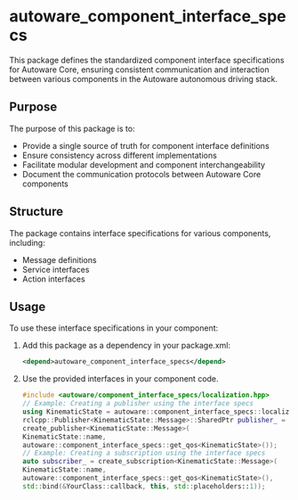 # autoware_component_interface_specs

This package defines the standardized component interface specifications for Autoware Core, ensuring consistent communication and interaction between various components in the Autoware autonomous driving stack.

## Purpose

The purpose of this package is to:

- Provide a single source of truth for component interface definitions
- Ensure consistency across different implementations
- Facilitate modular development and component interchangeability
- Document the communication protocols between Autoware Core components

## Structure

The package contains interface specifications for various components, including:

- Message definitions
- Service interfaces
- Action interfaces

## Usage

To use these interface specifications in your component:

1. Add this package as a dependency in your package.xml:

   ```xml
   <depend>autoware_component_interface_specs</depend>
   ```

2. Use the provided interfaces in your component code.

   ```cpp
   #include <autoware/component_interface_specs/localization.hpp>
   // Example: Creating a publisher using the interface specs
   using KinematicState = autoware::component_interface_specs::localization::KinematicState;
   rclcpp::Publisher<KinematicState::Message>::SharedPtr publisher_ =
   create_publisher<KinematicState::Message>(
   KinematicState::name,
   autoware::component_interface_specs::get_qos<KinematicState>());
   // Example: Creating a subscription using the interface specs
   auto subscriber_ = create_subscription<KinematicState::Message>(
   KinematicState::name,
   autoware::component_interface_specs::get_qos<KinematicState>(),
   std::bind(&YourClass::callback, this, std::placeholders::1));
   ```
